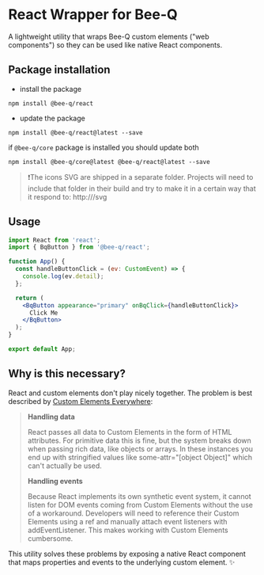 # React Wrapper for Bee-Q

A lightweight utility that wraps Bee-Q custom elements ("web components") so they can be used like native React components.

## Package installation

- install the package

```
npm install @bee-q/react
```

- update the package

```
npm install @bee-q/react@latest --save
```

if `@bee-q/core` package is installed you should update both

```
npm install @bee-q/core@latest @bee-q/react@latest --save
```

> ❗️The icons SVG are shipped in a separate folder. Projects will need to include that folder in their build and try to make it in a certain way that it respond to: http://<domain>/svg

## Usage

```jsx
import React from 'react';
import { BqButton } from '@bee-q/react';

function App() {
  const handleButtonClick = (ev: CustomEvent) => {
    console.log(ev.detail);
  };

  return (
    <BqButton appearance="primary" onBqClick={handleButtonClick}>
      Click Me
    </BqButton>
  );
}

export default App;
```

## Why is this necessary?

React and custom elements don't play nicely together. The problem is best described by [Custom Elements Everywhere](https://custom-elements-everywhere.com/#react):

> **Handling data**
>
> React passes all data to Custom Elements in the form of HTML attributes. For primitive data this is fine, but the system breaks down when passing rich data, like objects or arrays. In these instances you end up with stringified values like some-attr="[object Object]" which can't actually be used.
>
> **Handling events**
>
> Because React implements its own synthetic event system, it cannot listen for DOM events coming from Custom Elements without the use of a workaround. Developers will need to reference their Custom Elements using a ref and manually attach event listeners with addEventListener. This makes working with Custom Elements cumbersome.

This utility solves these problems by exposing a native React component that maps properties and events to the underlying custom element. ✨
